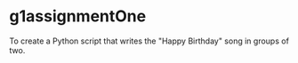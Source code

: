 # g1assignmentOne
To create a Python script that writes the "Happy Birthday" song in groups of two.
